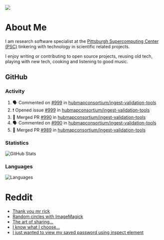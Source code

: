 ![](https://komarev.com/ghpvc/?username=icaoberg)

# About Me
I am research software specialist at the [Pittsburgh Supercomputing Center (PSC)](https://www.psc.edu/) tinkering with technology in scientific related projects.

I enjoy writing or contributing to open source projects, reusing old tech, playing with new tech, cooking and listening to good music.

## GitHub
### Activity
<!--START_SECTION:activity-->
1. 🗣 Commented on [#999](https://github.com/hubmapconsortium/ingest-validation-tools/issues/999) in [hubmapconsortium/ingest-validation-tools](https://github.com/hubmapconsortium/ingest-validation-tools)
2. ❗️ Opened issue [#999](https://github.com/hubmapconsortium/ingest-validation-tools/issues/999) in [hubmapconsortium/ingest-validation-tools](https://github.com/hubmapconsortium/ingest-validation-tools)
3. 🎉 Merged PR [#990](https://github.com/hubmapconsortium/ingest-validation-tools/pull/990) in [hubmapconsortium/ingest-validation-tools](https://github.com/hubmapconsortium/ingest-validation-tools)
4. 🗣 Commented on [#990](https://github.com/hubmapconsortium/ingest-validation-tools/issues/990) in [hubmapconsortium/ingest-validation-tools](https://github.com/hubmapconsortium/ingest-validation-tools)
5. 🎉 Merged PR [#989](https://github.com/hubmapconsortium/ingest-validation-tools/pull/989) in [hubmapconsortium/ingest-validation-tools](https://github.com/hubmapconsortium/ingest-validation-tools)
<!--END_SECTION:activity-->

### Statistics
![GitHub Stats](https://github-readme-stats.vercel.app/api?username=icaoberg&count_private=true&show_icons=true)

### Languages
![Languages](https://github-readme-stats.vercel.app/api/top-langs/?username=icaoberg&show_icons=true&langs_count=10&hide=HTML,CSS,M)

# Reddit
<!-- BLOG-POST-LIST:START -->
- [Thank you mr rick](https://www.reddit.com/r/u_icaoberg/comments/pvvwci/thank_you_mr_rick/)
- [Random circles with ImageMagick](https://www.reddit.com/r/u_icaoberg/comments/p04t90/random_circles_with_imagemagick/)
- [The art of sharing...](https://www.reddit.com/r/u_icaoberg/comments/oyp9pc/the_art_of_sharing/)
- [I know what I choose…](https://www.reddit.com/r/u_icaoberg/comments/oyoolb/i_know_what_i_choose/)
- [I just wanted to view my saved password using inspect element](https://www.reddit.com/r/u_icaoberg/comments/oyol4r/i_just_wanted_to_view_my_saved_password_using/)
<!-- BLOG-POST-LIST:END -->

